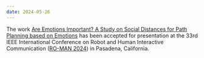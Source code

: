 ```yaml
--- 
date: 2024-05-26
---
```

The work [Are Emotions Important? A Study on Social Distances for Path Planning based on Emotions](/publications/roomba-emotion/) has been accepted for presentation at the 33rd IEEE International Conference on Robot and Human Interactive Communication (<a href="https://www.ro-man2024.org/" target="_blank" rel="noopener">RO-MAN 2024</a>) in Pasadena, California.
